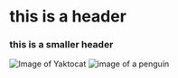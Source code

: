 # this is a header
### this is a smaller header

![Image of Yaktocat](https://octodex.github.com/images/yaktocat.png)
![image of a penguin](https://static.wikia.nocookie.net/club-penguin-rewritten/images/b/b1/Black_PC.png/revision/latest?cb=20170724224805)

